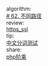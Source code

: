 

algorithm:   
[# 62. 不同路径](/algorithm/arts_week34_20200713/20200716/Solution.php)  
review:   
[https_ssl](/review/arts_week34_20200713/https_ssl.png)  
tip:   
[中文分词测试](/tip/arts_week34_20200713/中文分词测试.md)  
share:   
[php阶乘](/share/arts_week34_20200713/php阶乘实现.md)   
